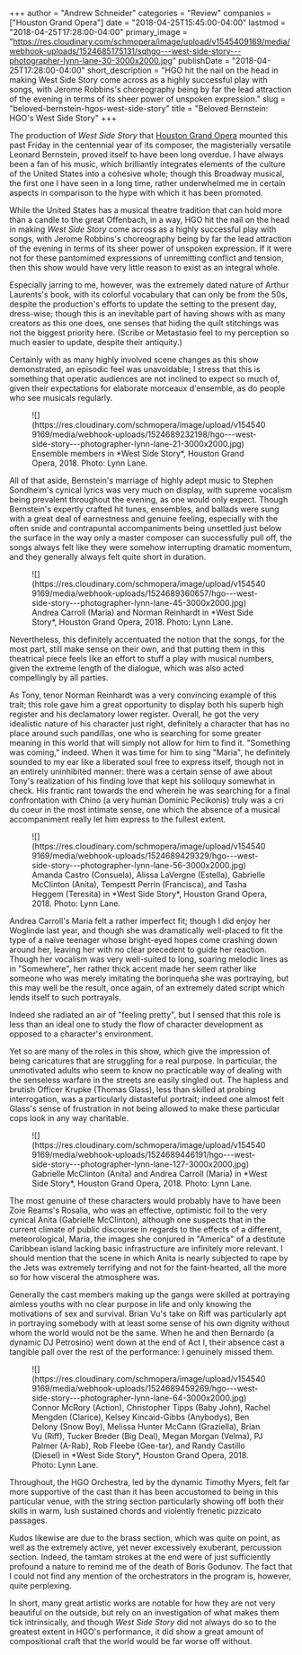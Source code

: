 +++
author = "Andrew Schneider"
categories = "Review"
companies = ["Houston Grand Opera"]
date = "2018-04-25T15:45:00-04:00"
lastmod = "2018-04-25T17:28:00-04:00"
primary_image = "https://res.cloudinary.com/schmopera/image/upload/v1545409169/media/webhook-uploads/1524685175131/sqhgo---west-side-story---photographer-lynn-lane-30-3000x2000.jpg"
publishDate = "2018-04-25T17:28:00-04:00"
short_description = "HGO hit the nail on the head in making West Side Story come across as a highly successful play with songs, with Jerome Robbins&#039;s choreography being by far the lead attraction of the evening in terms of its sheer power of unspoken expression."
slug = "beloved-bernstein-hgos-west-side-story"
title = "Beloved Bernstein: HGO&#039;s West Side Story"
+++

The production of *West Side Story* that [Houston Grand Opera](/scene/companies/houston-grand-opera/) mounted this past Friday in the centennial year of its composer, the magisterially versatile Leonard Bernstein, proved itself to have been long overdue. I have always been a fan of his music, which brilliantly integrates elements of the culture of the United States into a cohesive whole; though this Broadway musical, the first one I have seen in a long time, rather underwhelmed me in certain aspects in comparison to the hype with which it has been promoted.

While the United States has a musical theatre tradition that can hold more than a candle to the great Offenbach, in a way, HGO hit the nail on the head in making *West Side Story* come across as a highly successful play with songs, with Jerome Robbins's choreography being by far the lead attraction of the evening in terms of its sheer power of unspoken expression. If it were not for these pantomimed expressions of unremitting conflict and tension, then this show would have very little reason to exist as an integral whole.

Especially jarring to me, however, was the extremely dated nature of Arthur Laurents's book, with its colorful vocabulary that can only be from the 50s, despite the production's efforts to update the setting to the present day, dress-wise; though this is an inevitable part of having shows with as many creators as this one does, one senses that hiding the quilt stitchings was not the biggest priority here. (Scribe or Metastasio feel to my perception so much easier to update, despite their antiquity.) 

Certainly with as many highly involved scene changes as this show demonstrated, an episodic feel was unavoidable; I stress that this is something that operatic audiences are not inclined to expect so much of, given their expectations for elaborate morceaux d'ensemble, as do people who see musicals
regularly.

<figure data-type="image">
![](https://res.cloudinary.com/schmopera/image/upload/v1545409169/media/webhook-uploads/1524689232198/hgo---west-side-story---photographer-lynn-lane-21-3000x2000.jpg)
<figcaption>Ensemble members in *West Side Story*, Houston Grand Opera, 2018. Photo: Lynn Lane.</figcaption>
</figure>

All of that aside, Bernstein's marriage of highly adept music to Stephen Sondheim's cynical lyrics was very much on display, with supreme vocalism being prevalent throughout the evening, as one would only expect. Though Bernstein's expertly crafted hit tunes, ensembles, and ballads were sung with a great deal of earnestness and genuine feeling, especially with the often snide and contrapuntal accompaniments being unsettled just below the surface in the way only a master composer can successfully pull off, the songs always felt like they were somehow interrupting dramatic momentum, and they generally always felt quite short in duration. 

<figure data-type="image">
![](https://res.cloudinary.com/schmopera/image/upload/v1545409169/media/webhook-uploads/1524689360657/hgo---west-side-story---photographer-lynn-lane-45-3000x2000.jpg)
<figcaption>Andrea Carroll (Maria) and Norman Reinhardt in *West Side Story*, Houston Grand Opera, 2018. Photo: Lynn Lane.</figcaption>
</figure>

Nevertheless, this definitely accentuated the notion that the songs, for the most part, still make sense on their own, and that putting them in this theatrical piece feels like an effort to stuff a play with musical numbers, given the extreme length of the dialogue, which was also acted compellingly by all parties.

As Tony, tenor Norman Reinhardt was a very convincing example of this trait; this role gave him a great opportunity to display both his superb high register and his declamatory lower register. Overall, he got the very idealistic nature of his character just right, definitely a character that has no place around such pandillas, one who is searching for some greater meaning in this world that will simply not allow for him to find it. "Something was coming," indeed. When it was time for him to sing "Maria", he definitely sounded to my ear like a liberated soul free to express itself, though not in an entirely uninhibited manner: there was a certain sense of awe about Tony's realization of his finding love that kept his soliloquy somewhat in check. His frantic rant towards the end wherein he was searching for a final confrontation with Chino (a very human Dominic Pecikonis) truly was a cri du coeur in the most intimate sense, one which the absence of a musical accompaniment really let him express to the fullest extent.

<figure data-type="image">
![](https://res.cloudinary.com/schmopera/image/upload/v1545409169/media/webhook-uploads/1524689429329/hgo---west-side-story---photographer-lynn-lane-56-3000x2000.jpg)
<figcaption>Amanda Castro (Consuela), Alissa LaVergne (Estella), Gabrielle McClinton (Anita), Tempestt Perrin (Francisca), and Tasha Heggem (Teresita) in *West Side Story*, Houston Grand Opera, 2018. Photo: Lynn Lane.</figcaption>
</figure>

Andrea Carroll's Maria felt a rather imperfect fit; though I did enjoy her Woglinde last year, and though she was dramatically well-placed to fit the type of a naïve teenager whose bright-eyed hopes come crashing down around her, leaving her with no clear precedent to guide her reaction. Though her vocalism was very well-suited to long, soaring melodic lines as in "Somewhere", her rather thick accent made her seem rather like someone who was merely imitating the borinqueña she was portraying, but this may well be the result, once again, of an extremely dated script which lends itself to such portrayals.

Indeed she radiated an air of "feeling pretty", but I sensed that this role is less than an ideal one to study the flow of character development as opposed to a character's environment.

Yet so are many of the roles in this show, which give the impression of being caricatures that are struggling for a real purpose. In particular, the unmotivated adults who seem to know no practicable way of dealing with the senseless warfare in the streets are easily singled out. The hapless and brutish Officer Krupke (Thomas Glass), less than skilled at probing interrogation, was a particularly distasteful portrait; indeed one almost felt Glass's sense of frustration in not being allowed to make these particular cops look in any way charitable.

<figure data-type="image">
![](https://res.cloudinary.com/schmopera/image/upload/v1545409169/media/webhook-uploads/1524689446191/hgo---west-side-story---photographer-lynn-lane-127-3000x2000.jpg)
<figcaption>Gabrielle McClinton (Anita) and Andrea Carroll (Maria) in *West Side Story*, Houston Grand Opera, 2018. Photo: Lynn Lane.</figcaption>
</figure>

The most genuine of these characters would probably have to have been Zoie Reams's Rosalia, who was an effective, optimistic foil to the very cynical Anita (Gabrielle McClinton), although one suspects that in the current climate of public discourse in regards to the effects of a different, meteorological, Maria, the images she conjured in "America" of a destitute Caribbean island lacking basic infrastructure are infinitely more relevant. I should mention that the scene in which Anita is nearly subjected to rape by the Jets was extremely terrifying and not for the faint-hearted, all the more so for how visceral the atmosphere was.

Generally the cast members making up the gangs were skilled at portraying aimless youths with no clear purpose in life and only knowing the motivations of sex and survival. Brian Vu's take on Riff was particularly apt in portraying somebody with at least some sense of his own dignity without whom the world would not be the same. When he and then Bernardo (a dynamic DJ Petrosino) went down at the end of Act I, their absence cast a tangible pall over the rest of the performance: I genuinely missed them.

<figure data-type="image">
![](https://res.cloudinary.com/schmopera/image/upload/v1545409169/media/webhook-uploads/1524689459269/hgo---west-side-story---photographer-lynn-lane-64-3000x2000.jpg)
<figcaption>Connor McRory (Action), Christopher Tipps (Baby John), Rachel Mengden (Clarice), Kelsey Kincaid-Gibbs (Anybodys), Ben Delony (Snow Boy), Melissa Hunter McCann (Graziella), Brian Vu (Riff), Tucker Breder (Big Deal), Megan Morgan (Velma), PJ Palmer (A-Rab), Rob Fleebe (Gee-tar), and Randy Castillo (Diesel) in *West Side Story*, Houston Grand Opera, 2018. Photo: Lynn Lane.</figcaption>
</figure>

Throughout, the HGO Orchestra, led by the dynamic Timothy Myers, felt far more supportive of the cast than it has been accustomed to being in this particular venue, with the string section particularly showing off both their skills in warm, lush sustained chords and violently frenetic pizzicato passages.

Kudos likewise are due to the brass section, which was quite on point, as well as the extremely active, yet never excessively exuberant, percussion section. Indeed, the tamtam strokes at the end were of just sufficiently profound a nature to remind me of the death of Boris Godunov. The fact that I could not find any mention of the orchestrators in the program is, however, quite perplexing.

In short, many great artistic works are notable for how they are not very beautiful on the outside, but rely on an investigation of what makes them tick intrinsically, and though *West Side Story* did not always do so to the greatest extent in HGO's performance, it did show a great amount of compositional craft that the world would be far worse off without.

